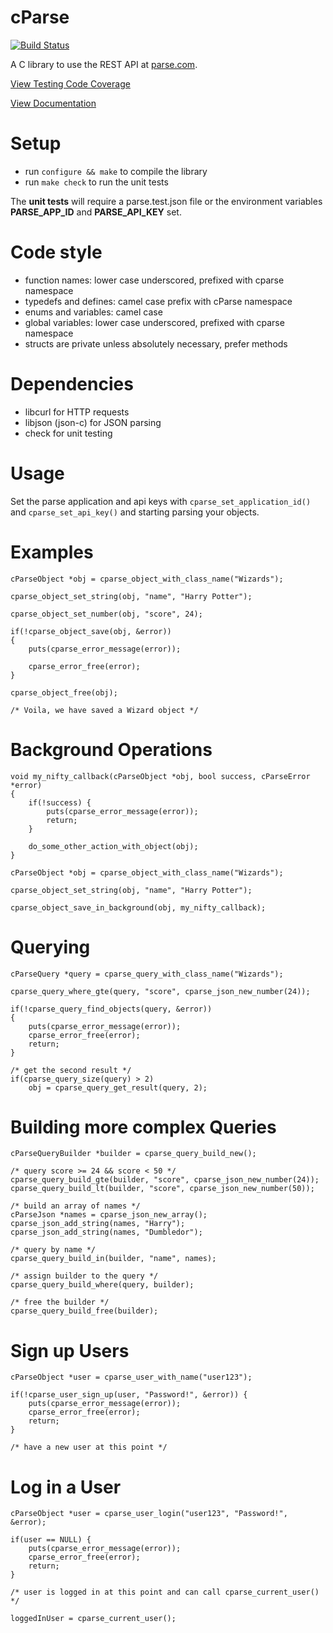 cParse
======

[![Build Status](https://travis-ci.org/c0der78/arg3json.svg?branch=master)](https://travis-ci.org/c0der78/arg3json)

A C library to use the REST API at [parse.com](http://parse.com).

[View Testing Code Coverage](http://htmlpreview.github.com/?https://github.com/c0der78/cparse/blob/master/coverage/index.html)

[View Documentation](http://htmlpreview.github.com/?https://github.com/c0der78/cparse/blob/master/html/files.html)

Setup
=====
- run `configure && make` to compile the library
- run `make check` to run the unit tests

The **unit tests** will require a parse.test.json file or the environment variables **PARSE_APP_ID** and **PARSE_API_KEY** set.

Code style
==========
- function names: lower case underscored, prefixed with cparse namespace
- typedefs and defines: camel case prefix with cParse namespace
- enums and variables: camel case
- global variables: lower case underscored, prefixed with cparse namespace
- structs are private unless absolutely necessary, prefer methods

Dependencies
============

- libcurl for HTTP requests
- libjson (json-c) for JSON parsing
- check for unit testing

Usage
=====

Set the parse application and api keys with `cparse_set_application_id()` and `cparse_set_api_key()` and starting parsing your objects.

Examples
========
```
cParseObject *obj = cparse_object_with_class_name("Wizards");

cparse_object_set_string(obj, "name", "Harry Potter");

cparse_object_set_number(obj, "score", 24);

if(!cparse_object_save(obj, &error))
{
	puts(cparse_error_message(error));

	cparse_error_free(error);
}

cparse_object_free(obj);

/* Voila, we have saved a Wizard object */

```

Background Operations
=====================
```
void my_nifty_callback(cParseObject *obj, bool success, cParseError *error)
{
	if(!success) {
		puts(cparse_error_message(error));
		return;
	}

	do_some_other_action_with_object(obj);
}

cParseObject *obj = cparse_object_with_class_name("Wizards");

cparse_object_set_string(obj, "name", "Harry Potter");

cparse_object_save_in_background(obj, my_nifty_callback);

```

Querying
========
```
cParseQuery *query = cparse_query_with_class_name("Wizards");

cparse_query_where_gte(query, "score", cparse_json_new_number(24));

if(!cparse_query_find_objects(query, &error))
{
	puts(cparse_error_message(error));
	cparse_error_free(error);
	return;
}

/* get the second result */
if(cparse_query_size(query) > 2)
	obj = cparse_query_get_result(query, 2);
```

Building more complex Queries
=============================
```
cParseQueryBuilder *builder = cparse_query_build_new();

/* query score >= 24 && score < 50 */
cparse_query_build_gte(builder, "score", cparse_json_new_number(24));
cparse_query_build_lt(builder, "score", cparse_json_new_number(50));

/* build an array of names */
cParseJson *names = cparse_json_new_array();
cparse_json_add_string(names, "Harry");
cparse_json_add_string(names, "Dumbledor");

/* query by name */
cparse_query_build_in(builder, "name", names);

/* assign builder to the query */
cparse_query_build_where(query, builder);

/* free the builder */
cparse_query_build_free(builder);
```

Sign up Users
=============
```
cParseObject *user = cparse_user_with_name("user123");

if(!cparse_user_sign_up(user, "Password!", &error)) {
	puts(cparse_error_message(error));
	cparse_error_free(error);
	return;
}

/* have a new user at this point */
```

Log in a User
=============
```
cParseObject *user = cparse_user_login("user123", "Password!", &error);

if(user == NULL) {
	puts(cparse_error_message(error));
	cparse_error_free(error);
	return;
}

/* user is logged in at this point and can call cparse_current_user() */

loggedInUser = cparse_current_user();

```
